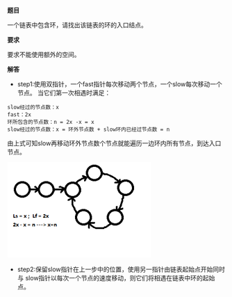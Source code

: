 **题目**

一个链表中包含环，请找出该链表的环的入口结点。

**要求**

要求不能使用额外的空间。

**解答**
- step1:使用双指针，一个fast指针每次移动两个节点，一个slow每次移动一个节点。
当它们第一次相遇时满足：

````
slow经过的节点数：x
fast：2x
环所包含的节点数：n = 2x -x = x
slow经过的节点数：x = 环外节点数 + slow环内已经过节点数 = n
````
由上式可知slow再移动环外节点数个节点就能遍历一边环内所有节点，到达入口节点。

![entrynodeofloop](https://github.com/XQLong/java_workplace/blob/master/img/entrynodeofloop.png)

- step2:保留slow指针在上一步中的位置，使用另一指针由链表起始点开始同时与
slow指针以每次一个节点的速度移动，则它们将相遇在链表中环的起始点。